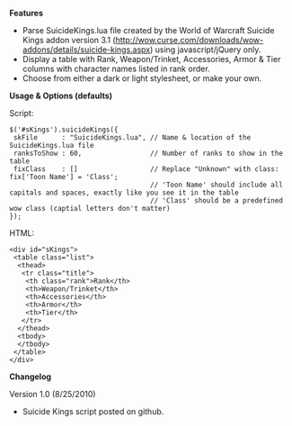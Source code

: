 **Features**

* Parse SuicideKings.lua file created by the World of Warcraft Suicide Kings addon version 3.1
 (http://wow.curse.com/downloads/wow-addons/details/suicide-kings.aspx) using javascript/jQuery only.
* Display a table with Rank, Weapon/Trinket, Accessories, Armor & Tier columns with character names listed in rank order.
* Choose from either a dark or light stylesheet, or make your own.

**Usage & Options (defaults)**

Script:

    $('#sKings').suicideKings({
     skFile      : "SuicideKings.lua", // Name & location of the SuicideKings.lua file
     ranksToShow : 60,                 // Number of ranks to show in the table
     fixClass    : []                  // Replace "Unknown" with class: fix['Toon Name'] = 'Class';
                                       // 'Toon Name' should include all capitals and spaces, exactly like you see it in the table
                                       // 'Class' should be a predefined wow class (captial letters don't matter)
    });

HTML:

    <div id="sKings">
     <table class="list">
      <thead>
       <tr class="title">
        <th class="rank">Rank</th>
        <th>Weapon/Trinket</th>
        <th>Accessories</th>
        <th>Armor</th>
        <th>Tier</th>
       </tr>
      </thead>
      <tbody>
      </tbody>
     </table>
    </div>

**Changelog**

Version 1.0 (8/25/2010)

* Suicide Kings script posted on github.